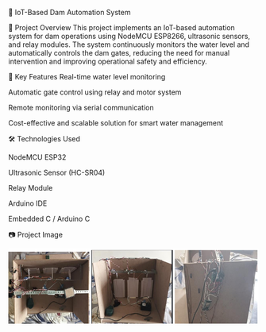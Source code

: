 🌊 IoT-Based Dam Automation System

🔧 Project Overview
This project implements an IoT-based automation system for dam operations using NodeMCU ESP8266, ultrasonic sensors, and relay modules. The system continuously monitors the water level and automatically controls the dam gates, reducing the need for manual intervention and improving operational safety and efficiency.

🚀 Key Features
Real-time water level monitoring

Automatic gate control using relay and motor system

Remote monitoring via serial communication 

Cost-effective and scalable solution for smart water management

🛠️ Technologies Used

NodeMCU ESP32

Ultrasonic Sensor (HC-SR04)

Relay Module

Arduino IDE

Embedded C / Arduino C

📷 Project Image

![Dam Automation Setup](https://github.com/Ruchithaaz/IoTDamAutomation/blob/main/iotdamauto.png?raw=true)


